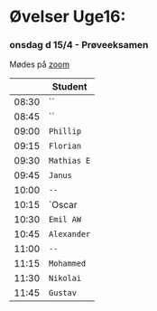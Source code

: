 # Øvelser Uge16: 

### onsdag d 15/4 - Prøveeksamen
Mødes på [zoom](https://cphbusiness.zoom.us/j/61857075410?pwd=SEZYODQwYStYdVI1aFNFVjhmNnMyUT09)


|     | Student |
| --- | ------- |
| 08:30 |``       |
| 08:45 |``      | 
| 09:00 |`Phillip`      |
| 09:15 |`Florian`      |
| 09:30 |`Mathias E` | 
| 09:45 | `Janus`  |
| 10:00 |`--` |
| 10:15 |`Oscar |
| 10:30 |`Emil AW` |
| 10:45 |`Alexander` |
| 11:00 |`--` | 
| 11:15 |`Mohammed` |
| 11:30 |`Nikolai` |
| 11:45 |`Gustav` |

